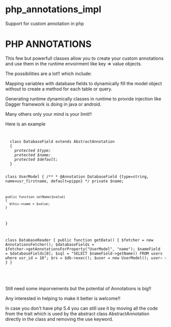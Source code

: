 # php_annotations_impl
Support for custom annotation in php


<h1>PHP ANNOTATIONS</h1>

This few but powerfull classes allow you to create your custom annotations and use them
in the runtime envoirment like key => value objects.

The possibilities are a lot!! which include: 

Mapping variables with database fields to dynamically fill the model object without to 
create a method for each table or query.

Generating runtime dynamically classes in runtime to provide injection like Dagger framework is doing in java or android.

Many others only your mind is your limit!!

Here is an example 

<code>
<pre>
  class DatabaseField extends AbstractAnnotation
  {
    <var>protected $type;</var>
    <var>protected $name;</var>
    <var>protected $default;</var>
  }

  class UserModel
  {
    /**
    * @Annotation DatabaseField {type=string, name=usr_firstname, default=pippo}
    */
    private $name;
    
    public function setName($value)
    {
      $this->name = $value;
    }
  }
  
  class DatabaseReader
  {
    public function getData()
    {
      $fetcher = new AnnotationsFetcher();
      $databaseFields = $fetcher->getAnnotationsForProperty("UserModel", "name");
      $nameField = $databaseFields[0];
      $sql = "SELECT $nameField->getName() FROM users where usr_id = 10";
      $rs = $db->exec();
      $user = new UserModel();
      $user->setName($rs[$nameField->getName()]); 
    }
  }

</pre>
</code>


Still need some imporvements but the potential of Annotations is big!!

Any interested in helping to make it better is welcome!!

In case you don't have php 5.4 you can still use it by moving all the code from the trait which is used by the abstract class AbstractAnnotation directly in the class and removing the use keyword.



